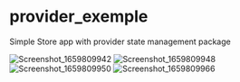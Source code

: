 # provider_exemple

Simple Store app with provider state management package 


![Screenshot_1659809942](https://user-images.githubusercontent.com/52291540/183267435-d441c319-1702-4fd0-a875-8a5cdcfaa676.png)
![Screenshot_1659809948](https://user-images.githubusercontent.com/52291540/183267436-9a323600-a767-49b5-a343-6ee3f5a2ca81.png)
![Screenshot_1659809950](https://user-images.githubusercontent.com/52291540/183267440-b38e2d63-6b7a-460b-a229-6efc58f853e9.png)
![Screenshot_1659809966](https://user-images.githubusercontent.com/52291540/183267442-5f083386-1682-4630-a8cd-90d16ea5d86d.png)
